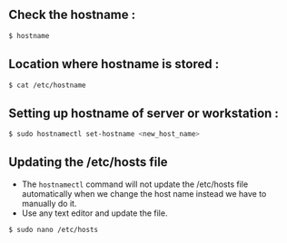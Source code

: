 ## Check the hostname : 
```sh
$ hostname
```

## Location where hostname is stored : 
```sh
$ cat /etc/hostname
```

## Setting up hostname of server or workstation :
```sh
$ sudo hostnamectl set-hostname <new_host_name>
```

## Updating the /etc/hosts file
- The `hostnamectl` command will not update the /etc/hosts file automatically when we change the host name instead we have to manually do it.
- Use any text editor and update the file.
```sh
$ sudo nano /etc/hosts
```


